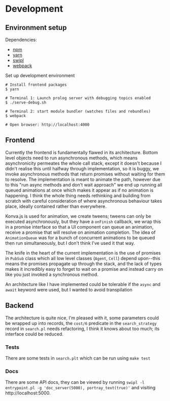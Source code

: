 # Development

## Environment setup

Dependencies:

* [npm](https://www.npmjs.com/)
* [yarn](https://yarnpkg.com/en/)
* [swipl](http://www.swi-prolog.org/)
* [webpack](https://webpack.github.io/)

Set up development environment
```
# Install frontend packages
$ yarn

# Terminal 1: Launch prolog server with debugging topics enabled
$ ./serve-debug.sh

# Terminal 2: start module bundler (watches files and rebundles)
$ webpack

# Open browser: http://localhost:4000
```

## Frontend

Currently the frontend is fundamentally flawed in its architecture. Bottom
level objects need to run asynchronous methods, which means asynchronicity
permeates the whole call stack, except it doesn't because I didn't realise this
until halfway through implementation, so it is buggy, we invoke asynchronous
methods that return promises without waiting for them to resolve. The
implementation is meant to animate the path, however due to this "run async
methods and don't wait approach" we end up running all queued animations at
once which makes it appear as if no animation is happening. I think the whole
thing needs rethinking and building from scratch with careful consideration of
where asynchronous behaviour takes place, ideally contained rather than
everywhere. 

Konva.js is used for animation, we create tweens; tweens can only be executed
asynchronously, but they have a `onFinish` callback, we wrap this in a promise
interface so that a UI component can queue an animation, receive a promise that
will resolve on animation completion. The idea of `AnimationQueue` was for
a bunch of concurrent animations to be queued then run simultaneously, but
I don't think I've used it that way.

The knife in the heart of the current implementation is the use of promises in
`PubSub` class which all low level classes (`Agent`, `Cell`) depend upon--this
means the promises propagate up through the stack, and the lack of types makes
it incredibly easy to forget to wait on a promise and instead carry on like you
just invoked a synchronous method.

An architecture like I have implemented could be tolerable if the `async` and
`await` keyword were used, but I wanted to avoid transpilation 

## Backend

The architecture is quite nice, I'm pleased with it, some parameters could be
wrapped up into records, the `cost/6` predicate in the `search_strategy` record
in `search.pl` needs refactoring, I think it knows about too much; its interface could
be reduced.

### Tests

There are some tests in `search.plt` which can be run using `make test`

### Docs

There are some API docs, they can be viewed by running `swipl -l entrypoint.pl
-g 'doc_server(5000), portray_text(true)'` and visiting http://localhost:5000.
